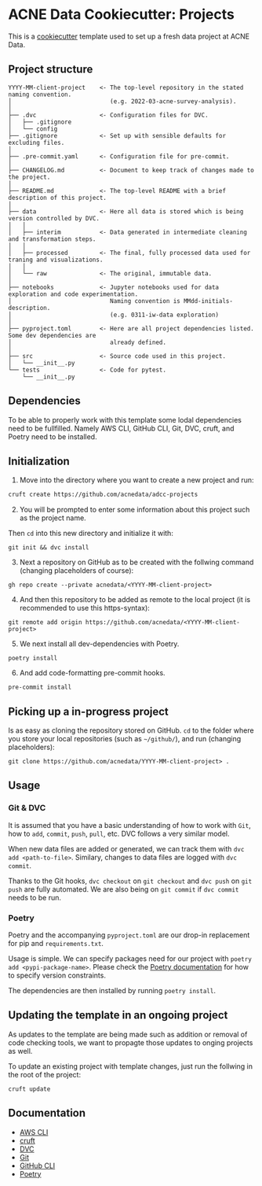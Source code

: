 # ACNE Data Cookiecutter: Projects

This is a [cookiecutter](https://cookiecutter.readthedocs.io/) template used to set up a fresh data project at ACNE
Data.


## Project structure
```
YYYY-MM-client-project    <- The top-level repository in the stated naming convention.
│                            (e.g. 2022-03-acne-survey-analysis).
│
├── .dvc                  <- Configuration files for DVC.
│   ├── .gitignore
│   └── config
├── .gitignore            <- Set up with sensible defaults for excluding files.
│
├── .pre-commit.yaml      <- Configuration file for pre-commit.
│
├── CHANGELOG.md          <- Document to keep track of changes made to the project.
│
├── README.md             <- The top-level README with a brief description of this project.
│
├── data                  <- Here all data is stored which is being version controlled by DVC.
│   │
│   ├── interim           <- Data generated in intermediate cleaning and transformation steps.
│   │
│   ├── processed         <- The final, fully processed data used for traning and visualizations.
│   │
│   └── raw               <- The original, immutable data.
│
├── notebooks             <- Jupyter notebooks used for data exploration and code experimentation.
│                            Naming convention is MMdd-initials-description.
│                            (e.g. 0311-iw-data exploration)
│
├── pyproject.toml        <- Here are all project dependencies listed. Some dev dependencies are
│                            already defined.
│
├── src                   <- Source code used in this project.
│   └── __init__.py
└── tests                 <- Code for pytest.
    └── __init__.py
```

## Dependencies

To be able to properly work with this template some lodal dependencies need to be fullfilled. Namely AWS CLI,
GitHub CLI, Git, DVC, cruft, and Poetry need to be installed. 


## Initialization

1. Move into the directory where you want to create a new project and run:
```bash
cruft create https://github.com/acnedata/adcc-projects
```

2. You will be prompted to enter some information about this project such as the project name. 

Then `cd` into this new directory and initialize it with:
```
git init && dvc install
```

3. Next a repository on GitHub as to be created with the follwing command (changing placeholders of course):
```
gh repo create --private acnedata/<YYYY-MM-client-project>
```

4. And then this repository to be added as remote to the local project (it is recommended to use this https-syntax):
```
git remote add origin https://github.com/acnedata/<YYYY-MM-client-project>
```

5. We next install all dev-dependencies with Poetry.
```
poetry install
```

6. And add code-formatting pre-commit hooks.
```
pre-commit install
```


## Picking up a in-progress project

Is as easy as cloning the repository stored on GitHub. `cd` to the folder where you store your local repositories
(such as `~/github/`), and run (changing placeholders):
```
git clone https://github.com/acnedata/YYYY-MM-client-project> .
```


## Usage

### Git & DVC

It is assumed that you have a basic understanding of how to work with `Git`, how to `add`, `commit`, `push`, `pull`, etc.
DVC follows a very similar model.

When new data files are added or generated, we can track them with `dvc add <path-to-file>`. Similary, changes to data
files are logged with `dvc commit`.

Thanks to the Git hooks, `dvc checkout` on `git checkout` and `dvc push` on `git push` are fully automated. We are also
being on `git commit` if `dvc commit` needs to be run.

### Poetry

Poetry and the accompanying `pyproject.toml` are our drop-in replacement for pip and `requirements.txt`. 

Usage is simple. We can specify packages need for our project with `poetry add <pypi-package-name>`. Please check the
[Poetry documentation](https://python-poetry.org/docs/dependency-specification/) for how to specify version constraints.

The dependencies are then installed by running `poetry install`.


## Updating the template in an ongoing project

As updates to the template are being made such as addition or removal of code checking tools, we want to propagte those
updates to onging projects as well.

To update an existing project with template changes, just run the follwing in the root of the project:
```
cruft update
```


## Documentation

- [AWS CLI](https://docs.aws.amazon.com/cli/index.html)
- [cruft](https://cruft.github.io/cruft/)
- [DVC](https://dvc.org/doc)
- [Git](https://git-scm.com/doc)
- [GitHub CLI](https://cli.github.com/manual/index)
- [Poetry](https://python-poetry.org/docs/)
